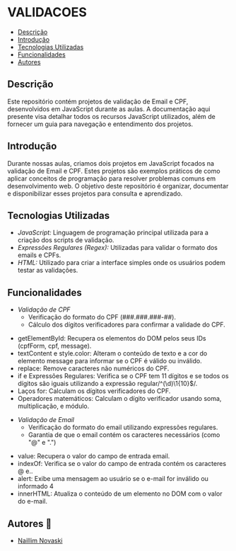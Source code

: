 # VALIDACOES

* [Descrição](#descrição)
* [Introdução](#introdução)
* [Tecnologias Utilizadas](#tecnologias-utilizadas)
* [Funcionalidades](#funcionalidades)
* [Autores](#autores)

## Descrição
Este repositório contém projetos de validação de Email e CPF, desenvolvidos em JavaScript durante as aulas. A documentação aqui presente visa detalhar todos os recursos JavaScript utilizados, além de fornecer um guia para navegação e entendimento dos projetos.

## Introdução
Durante nossas aulas, criamos dois projetos em JavaScript focados na validação de Email e CPF. Estes projetos são exemplos práticos de como aplicar conceitos de programação para resolver problemas comuns em desenvolvimento web. O objetivo deste repositório é organizar, documentar e disponibilizar esses projetos para consulta e aprendizado.



## Tecnologias Utilizadas
- *JavaScript:* Linguagem de programação principal utilizada para a criação dos scripts de validação.
- *Expressões Regulares (Regex):* Utilizadas para validar o formato dos emails e CPFs.
- *HTML:* Utilizado para criar a interface simples onde os usuários podem testar as validações.
 

 ## Funcionalidades


- *Validação de CPF*
  - Verificação do formato do CPF (###.###.###-##).
  - Cálculo dos dígitos verificadores para confirmar a validade do CPF.

* getElementById: Recupera os elementos do DOM pelos seus IDs (cpfForm, cpf, message).
* textContent e style.color: Alteram o conteúdo de texto e a cor do elemento message para informar se o CPF é válido ou inválido.
* replace: Remove caracteres não numéricos do CPF.
* if e Expressões Regulares: Verifica se o CPF tem 11 dígitos e se todos os dígitos são iguais utilizando a expressão regular/^(\d)\1{10}$/.
* Laços for: Calculam os dígitos verificadores do CPF.
* Operadores matemáticos: Calculam o dígito verificador usando soma, multiplicação, e módulo.



- *Validação de Email*
  - Verificação do formato do email utilizando expressões regulares.
  - Garantia de que o email contém os caracteres necessários (como "@" e ".")

* value: Recupera o valor do campo de entrada email.
* indexOf: Verifica se o valor do campo de entrada contém os caracteres @ e..
* alert: Exibe uma mensagem ao usuário se o e-mail for inválido ou informado 4
* innerHTML: Atualiza o conteúdo de um elemento no DOM com o valor do e-mail.

## Autores 👥
- [Naillim Novaski](https://github.com/naillimnovaski?tab=repositories)
